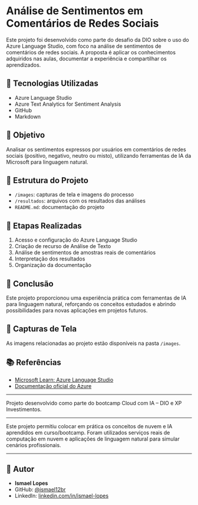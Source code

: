 # Análise de Sentimentos em Comentários de Redes Sociais

Este projeto foi desenvolvido como parte do desafio da DIO sobre o uso do Azure Language Studio, com foco na análise de sentimentos de comentários de redes sociais. A proposta é aplicar os conhecimentos adquiridos nas aulas, documentar a experiência e compartilhar os aprendizados.

## 🔧 Tecnologias Utilizadas

- Azure Language Studio
- Azure Text Analytics for Sentiment Analysis
- GitHub
- Markdown

## 🎯 Objetivo

Analisar os sentimentos expressos por usuários em comentários de redes sociais (positivo, negativo, neutro ou misto), utilizando ferramentas de IA da Microsoft para linguagem natural.

## 📁 Estrutura do Projeto

- `/images`: capturas de tela e imagens do processo
- `/resultados`: arquivos com os resultados das análises
- `README.md`: documentação do projeto

## 🧪 Etapas Realizadas

1. Acesso e configuração do Azure Language Studio
2. Criação de recurso de Análise de Texto
3. Análise de sentimentos de amostras reais de comentários
4. Interpretação dos resultados
5. Organização da documentação

## 📝 Conclusão

Este projeto proporcionou uma experiência prática com ferramentas de IA para linguagem natural, reforçando os conceitos estudados e abrindo possibilidades para novas aplicações em projetos futuros.

## 📸 Capturas de Tela

As imagens relacionadas ao projeto estão disponíveis na pasta `/images`.

## 📚 Referências

- [Microsoft Learn: Azure Language Studio](https://learn.microsoft.com/pt-br/azure/cognitive-services/language-service/)
- [Documentação oficial do Azure](https://learn.microsoft.com/)

---

Projeto desenvolvido como parte do bootcamp Cloud com IA – DIO e XP Investimentos.

---

Este projeto permitiu colocar em prática os conceitos de nuvem e IA aprendidos em curso/bootcamp. Foram utilizados serviços reais de computação em nuvem e aplicações de linguagem natural para simular cenários profissionais.

---

## 🚀 Autor

- **Ismael Lopes**  
- GitHub: [@ismael12br](https://github.com/ismael12br)  
- LinkedIn: [linkedin.com/in/ismael-lopes](https://linkedin.com/in/ismael-lopes)
